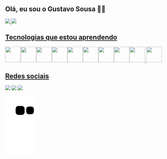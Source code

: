## Olá, eu sou o Gustavo Sousa :man_technologist:

<div class="statics">
<a href="https://github.com/GustavoOliveiraSousa/GustavoOliveiraSousa">
<img height="150em" src="https://github-readme-stats.vercel.app/api?username=GustavoOliveiraSousa&show_icons=true&theme=dracula&include_all_commits=true&count_private=true"/>
<img height="150em" src="https://github-readme-stats.vercel.app/api/top-langs/?username=GustavoOliveiraSousa&layout=compact&langs_count=7&theme=dracula"/>
</div>

## Tecnologias que estou aprendendo

<img src="https://cdn.jsdelivr.net/gh/devicons/devicon/icons/python/python-original-wordmark.svg" width="50" height="50" /><img src="https://cdn.jsdelivr.net/gh/devicons/devicon/icons/java/java-original-wordmark.svg" width="50" height="50"/><img src="https://cdn.jsdelivr.net/gh/devicons/devicon/icons/angularjs/angularjs-original.svg" width="50" height="50" /><img src="https://cdn.jsdelivr.net/gh/devicons/devicon/icons/bootstrap/bootstrap-original-wordmark.svg" width="50" height="50" /><img src="https://cdn.jsdelivr.net/gh/devicons/devicon/icons/c/c-plain.svg" width="50" height="50"/><img src="https://cdn.jsdelivr.net/gh/devicons/devicon/icons/html5/html5-original-wordmark.svg" width="50" height="50"/><img src="https://cdn.jsdelivr.net/gh/devicons/devicon/icons/css3/css3-original-wordmark.svg" width="50" height="50"/><img src="https://cdn.jsdelivr.net/gh/devicons/devicon/icons/javascript/javascript-plain.svg" width="50" height="50" /><img src="https://cdn.jsdelivr.net/gh/devicons/devicon/icons/git/git-plain.svg" width="50" height="50" /> <img src="https://cdn.jsdelivr.net/gh/devicons/devicon/icons/github/github-original.svg" width="50" height="50" /> 

    
## Redes sociais    
<div>
<a href="https://www.instagram.com/gustaivos/" target="_blank">
    <img src="https://img.shields.io/badge/-Instagram-%23E4405F?style=for-the-badge&logo=instagram&logoColor=white" target="_blank"></a>
<a href = "mailto:gs98134@gmail.com">
    <img src="https://img.shields.io/badge/Gmail-D14836?style=for-the-badge&logo=gmail&logoColor=white" target="_blank"></a>
<a href="https://www.linkedin.com/in/gustavooliveira2003/" target="_blank">
    <img src="https://img.shields.io/badge/-LinkedIn-%230077B5?style=for-the-badge&logo=linkedin&logoColor=white" target="_blank"></a>   
</div>
    
![snake gif](https://github.com/GustavoOliveiraSousa/GustavoOliveiraSousa/blob/output/github-contribution-grid-snake.svg)
